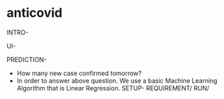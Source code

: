 # anticovid

INTRO-

UI-

PREDICTION-
- How many new case confirmed tomorrow?
- In order to answer above question. We use a basic Machine Learning Algorithm that is Linear Regression.
SETUP-
REQUIREMENT/
RUN/
